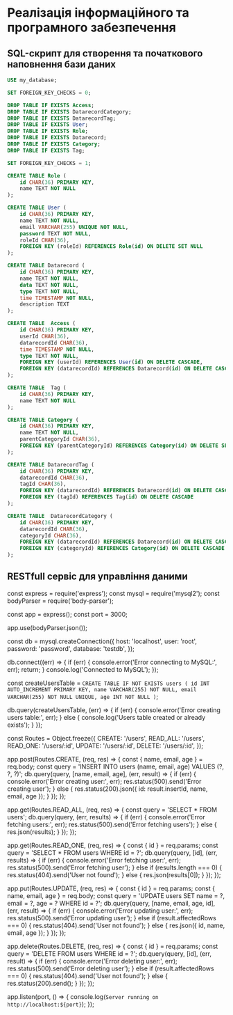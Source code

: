 # Реалізація інформаційного та програмного забезпечення

## SQL-скрипт для створення та початкового наповнення бази даних

```sql
USE my_database;

SET FOREIGN_KEY_CHECKS = 0;

DROP TABLE IF EXISTS Access;
DROP TABLE IF EXISTS DatarecordCategory;
DROP TABLE IF EXISTS DatarecordTag;
DROP TABLE IF EXISTS User;
DROP TABLE IF EXISTS Role;
DROP TABLE IF EXISTS Datarecord;
DROP TABLE IF EXISTS Category;
DROP TABLE IF EXISTS Tag;

SET FOREIGN_KEY_CHECKS = 1;

CREATE TABLE Role (
    id CHAR(36) PRIMARY KEY,
    name TEXT NOT NULL
);

CREATE TABLE User (
    id CHAR(36) PRIMARY KEY,
    name TEXT NOT NULL,
    email VARCHAR(255) UNIQUE NOT NULL,
    password TEXT NOT NULL,
    roleId CHAR(36),
    FOREIGN KEY (roleId) REFERENCES Role(id) ON DELETE SET NULL
);

CREATE TABLE Datarecord (
    id CHAR(36) PRIMARY KEY,
    name TEXT NOT NULL,
    data TEXT NOT NULL,
    type TEXT NOT NULL,
    time TIMESTAMP NOT NULL,
    description TEXT
);

CREATE TABLE  Access (
    id CHAR(36) PRIMARY KEY,
    userId CHAR(36),
    datarecordId CHAR(36),
    time TIMESTAMP NOT NULL,
    type TEXT NOT NULL,
    FOREIGN KEY (userId) REFERENCES User(id) ON DELETE CASCADE,
    FOREIGN KEY (datarecordId) REFERENCES Datarecord(id) ON DELETE CASCADE
);

CREATE TABLE  Tag (
    id CHAR(36) PRIMARY KEY,
    name TEXT NOT NULL
);

CREATE TABLE Category (
    id CHAR(36) PRIMARY KEY,
    name TEXT NOT NULL,
    parentCategoryId CHAR(36),
    FOREIGN KEY (parentCategoryId) REFERENCES Category(id) ON DELETE SET NULL
);

CREATE TABLE DatarecordTag (
    id CHAR(36) PRIMARY KEY,
    datarecordId CHAR(36),
    tagId CHAR(36),
    FOREIGN KEY (datarecordId) REFERENCES Datarecord(id) ON DELETE CASCADE,
    FOREIGN KEY (tagId) REFERENCES Tag(id) ON DELETE CASCADE
);

CREATE TABLE  DatarecordCategory (
    id CHAR(36) PRIMARY KEY,
    datarecordId CHAR(36),
    categoryId CHAR(36),
    FOREIGN KEY (datarecordId) REFERENCES Datarecord(id) ON DELETE CASCADE,
    FOREIGN KEY (categoryId) REFERENCES Category(id) ON DELETE CASCADE
);
```

## RESTfull сервіс для управління даними

const express = require('express');
const mysql = require('mysql2');
const bodyParser = require('body-parser');

const app = express();
const port = 3000;

app.use(bodyParser.json());

const db = mysql.createConnection({
    host: 'localhost',
    user: 'root',
    password: 'password',
    database: 'testdb',
});

db.connect((err) => {
    if (err) {
        console.error('Error connecting to MySQL:', err);
        return;
    }
    console.log('Connected to MySQL');
});

const createUsersTable = `CREATE TABLE IF NOT EXISTS users (
    id INT AUTO_INCREMENT PRIMARY KEY,
    name VARCHAR(255) NOT NULL,
    email VARCHAR(255) NOT NULL UNIQUE,
    age INT NOT NULL
)`;

db.query(createUsersTable, (err) => {
    if (err) {
        console.error('Error creating users table:', err);
    } else {
        console.log('Users table created or already exists');
    }
});

const Routes = Object.freeze({
    CREATE: '/users',
    READ_ALL: '/users',
    READ_ONE: '/users/:id',
    UPDATE: '/users/:id',
    DELETE: '/users/:id',
});

app.post(Routes.CREATE, (req, res) => {
    const { name, email, age } = req.body;
    const query = 'INSERT INTO users (name, email, age) VALUES (?, ?, ?)';
    db.query(query, [name, email, age], (err, result) => {
        if (err) {
            console.error('Error creating user:', err);
            res.status(500).send('Error creating user');
        } else {
            res.status(200).json({ id: result.insertId, name, email, age });
        }
    });
});

app.get(Routes.READ_ALL, (req, res) => {
    const query = 'SELECT * FROM users';
    db.query(query, (err, results) => {
        if (err) {
            console.error('Error fetching users:', err);
            res.status(500).send('Error fetching users');
        } else {
            res.json(results);
        }
    });
});

app.get(Routes.READ_ONE, (req, res) => {
    const { id } = req.params;
    const query = 'SELECT * FROM users WHERE id = ?';
    db.query(query, [id], (err, results) => {
        if (err) {
            console.error('Error fetching user:', err);
            res.status(500).send('Error fetching user');
        } else if (results.length === 0) {
            res.status(404).send('User not found');
        } else {
            res.json(results[0]);
        }
    });
});

app.put(Routes.UPDATE, (req, res) => {
    const { id } = req.params;
    const { name, email, age } = req.body;
    const query = 'UPDATE users SET name = ?, email = ?, age = ? WHERE id = ?';
    db.query(query, [name, email, age, id], (err, result) => {
        if (err) {
            console.error('Error updating user:', err);
            res.status(500).send('Error updating user');
        } else if (result.affectedRows === 0) {
            res.status(404).send('User not found');
        } else {
            res.json({ id, name, email, age });
        }
    });
});

app.delete(Routes.DELETE, (req, res) => {
    const { id } = req.params;
    const query = 'DELETE FROM users WHERE id = ?';
    db.query(query, [id], (err, result) => {
        if (err) {
            console.error('Error deleting user:', err);
            res.status(500).send('Error deleting user');
        } else if (result.affectedRows === 0) {
            res.status(404).send('User not found');
        } else {
            res.status(200).send();
        }
    });
});

app.listen(port, () => {
    console.log(`Server running on http://localhost:${port}`);
});

